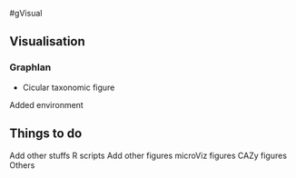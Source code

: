 #gVisual

## Visualisation

### Graphlan
- Cicular taxonomic figure



Added environment



## Things to do
Add other stuffs
R scripts
Add other figures
microViz figures
CAZy figures
Others

